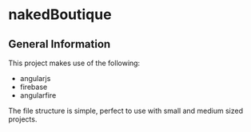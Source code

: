 # nakedBoutique


## General Information

This project makes use of the following:

- angularjs
- firebase
- angularfire

The file structure is simple, perfect to use with small and medium sized projects.
